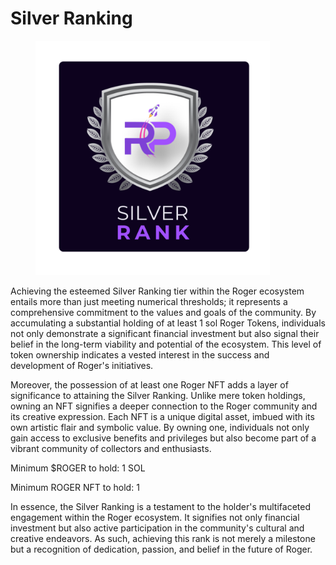# Silver Ranking

<figure><img src="../../../.gitbook/assets/2 (1).png" alt="" width="375"><figcaption></figcaption></figure>

Achieving the esteemed Silver Ranking tier within the Roger ecosystem entails more than just meeting numerical thresholds; it represents a comprehensive commitment to the values and goals of the community. By accumulating a substantial holding of at least 1 sol  Roger Tokens, individuals not only demonstrate a significant financial investment but also signal their belief in the long-term viability and potential of the ecosystem. This level of token ownership indicates a vested interest in the success and development of Roger's initiatives.

&#x20;Moreover, the possession of at least one Roger NFT adds a layer of significance to attaining the Silver Ranking. Unlike mere token holdings, owning an NFT signifies a deeper connection to the Roger community and its creative expression. Each NFT is a unique digital asset, imbued with its own artistic flair and symbolic value. By owning one, individuals not only gain access to exclusive benefits and privileges but also become part of a vibrant community of collectors and enthusiasts.

&#x20;Minimum $ROGER to hold:            1 SOL

Minimum ROGER NFT to hold:       1

&#x20;In essence, the Silver Ranking is a testament to the holder's multifaceted engagement within the Roger ecosystem. It signifies not only financial investment but also active participation in the community's cultural and creative endeavors. As such, achieving this rank is not merely a milestone but a recognition of dedication, passion, and belief in the future of Roger.

